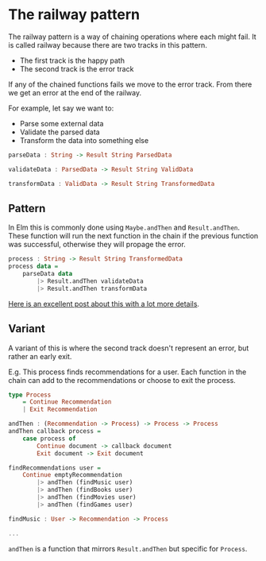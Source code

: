 # The railway pattern

The railway pattern is a way of chaining operations where each might fail.
It is called railway because there are two tracks in this pattern.

- The first track is the happy path
- The second track is the error track

If any of the chained functions fails we move to the error track. From there we get an error at the end of the railway.

For example, let say we want to:

- Parse some external data
- Validate the parsed data
- Transform the data into something else

```haskell
parseData : String -> Result String ParsedData

validateData : ParsedData -> Result String ValidData

transformData : ValidData -> Result String TransformedData
```

## Pattern

In Elm this is commonly done using `Maybe.andThen` and `Result.andThen`. These function will run the next function in the chain if the previous function was successful, otherwise they will propage the error.

```haskell
process : String -> Result String TransformedData
process data =
	parseData data
		|> Result.andThen validateData
		|> Result.andThen transformData
```

[Here is an excellent post about this with a lot more details](https://fsharpforfunandprofit.com/rop/).

## Variant

A variant of this is where the second track doesn't represent an error, but rather an early exit.

E.g. This process finds recommendations for a user. Each function in the chain can add to the recommendations or choose to exit the process.


```haskell
type Process
	= Continue Recommendation
	| Exit Recommendation

andThen : (Recommendation -> Process) -> Process -> Process
andThen callback process =
	case process of
		Continue document -> callback document
		Exit document -> Exit document

findRecommendations user =
	Continue emptyRecommendation
		|> andThen (findMusic user)
		|> andThen (findBooks user)
		|> andThen (findMovies user)
		|> andThen (findGames user)

findMusic : User -> Recommendation -> Process

...
```

`andThen` is a function that mirrors `Result.andThen` but specific for `Process`.
